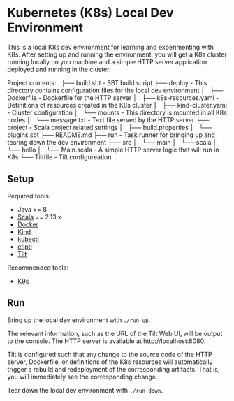 # Kubernetes (K8s) Local Dev Environment

This is a local K8s dev environment for learning and experimenting with
K8s. After setting up and running the environment, you will get a K8s cluster
running locally on you machine and a simple HTTP server application deployed
and running in the cluster.

Project contents:
.
├── build.sbt                  - SBT build script
├── deploy                     - This directory contains configuration files for the local dev environment
│   ├── Dockerfile             - Dockerfile for the HTTP server
│   ├── k8s-resources.yaml     - Definitions of resources created in the K8s cluster
│   ├── kind-cluster.yaml      - Cluster configuration
│   └── mounts                 - This directory is mounted in all K8s nodes
│       └── message.txt        - Text file served by the HTTP server
├── project                    - Scala project related settings
│   ├── build.properties
│   └── plugins.sbt
├── README.md
├── run                        - Task runner for bringing up and tearing down the dev environment
├── src
│   └── main
│       └── scala
│           └── hello
│               └── Main.scala - A simple HTTP server logic that will run in K8s
└── Tiltfile                   - Tilt configureation

## Setup

Required tools:
* Java >= 8
* [Scala](https://get-coursier.io/docs/cli-installation) == 2.13.x
* [Docker](https://docs.docker.com/get-docker/)
* [Kind](https://kind.sigs.k8s.io/docs/user/quick-start/#installation)
* [kubectl](https://kubernetes.io/docs/tasks/tools/#kubectl)
* [ctlptl](https://github.com/tilt-dev/ctlptl#how-do-i-install-it)
* [Tilt](https://docs.tilt.dev/install.html)

Recommended tools:
* [K9s](https://github.com/derailed/k9s/releases)

## Run

Bring up the local dev environment with `./run up`. 

The relevant information, such as the URL of the Tilt Web UI, will be output to
the console. The HTTP server is available at http://localhost:8080.

Tilt is configured such that any change to the source code of the HTTP server,
Dockerfile, or definitions of the K8s resources will automatically trigger a
rebuild and redeployment of the corresponding artifacts. That is, you will
immediately see the corresponding change.

Tear down the local dev environment with `./run down`.

